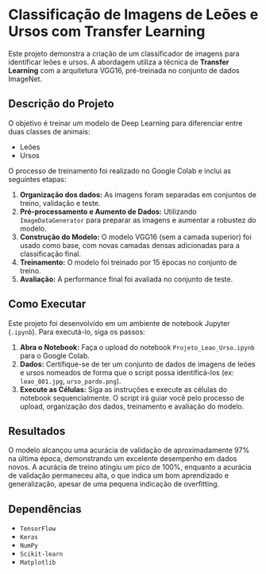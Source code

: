 # Classificação de Imagens de Leões e Ursos com Transfer Learning

Este projeto demonstra a criação de um classificador de imagens para identificar leões e ursos. A abordagem utiliza a técnica de **Transfer Learning** com a arquitetura VGG16, pré-treinada no conjunto de dados ImageNet.

## Descrição do Projeto

O objetivo é treinar um modelo de Deep Learning para diferenciar entre duas classes de animais:
- Leões
- Ursos

O processo de treinamento foi realizado no Google Colab e inclui as seguintes etapas:
1.  **Organização dos dados:** As imagens foram separadas em conjuntos de treino, validação e teste.
2.  **Pré-processamento e Aumento de Dados:** Utilizando `ImageDataGenerator` para preparar as imagens e aumentar a robustez do modelo.
3.  **Construção do Modelo:** O modelo VGG16 (sem a camada superior) foi usado como base, com novas camadas densas adicionadas para a classificação final.
4.  **Treinamento:** O modelo foi treinado por 15 épocas no conjunto de treino.
5.  **Avaliação:** A performance final foi avaliada no conjunto de teste.

## Como Executar

Este projeto foi desenvolvido em um ambiente de notebook Jupyter (`.ipynb`). Para executá-lo, siga os passos:

1.  **Abra o Notebook:** Faça o upload do notebook `Projeto_Leao_Urso.ipynb` para o Google Colab.
2.  **Dados:** Certifique-se de ter um conjunto de dados de imagens de leões e ursos nomeados de forma que o script possa identificá-los (ex: `leao_001.jpg`, `urso_pardo.png`).
3.  **Execute as Células:** Siga as instruções e execute as células do notebook sequencialmente. O script irá guiar você pelo processo de upload, organização dos dados, treinamento e avaliação do modelo.

## Resultados

O modelo alcançou uma acurácia de validação de aproximadamente 97% na última época, 
demonstrando um excelente desempenho em dados novos. A acurácia de treino atingiu um pico de 100%,
enquanto a acurácia de validação permaneceu alta, o que indica um
bom aprendizado e generalização, apesar de uma pequena indicação de overfitting.


## Dependências

- `TensorFlow`
- `Keras`
- `NumPy`
- `Scikit-learn`
- `Matplotlib`
